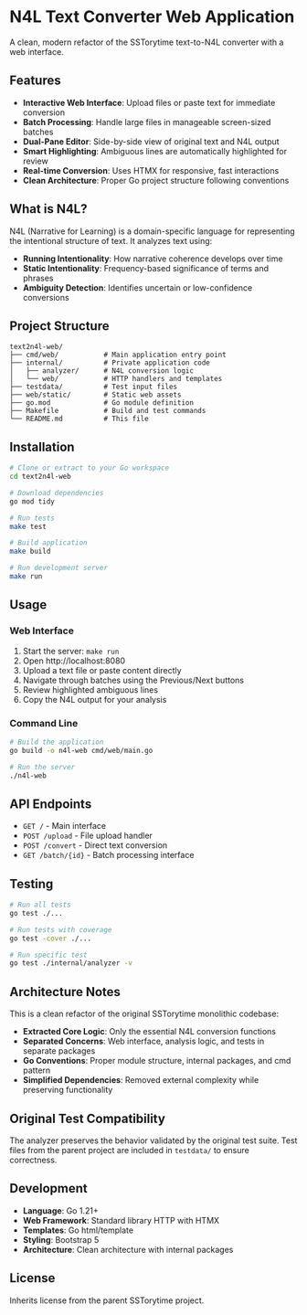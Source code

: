# N4L Text Converter Web Application

A clean, modern refactor of the SSTorytime text-to-N4L converter with a web interface.

## Features

- **Interactive Web Interface**: Upload files or paste text for immediate conversion
- **Batch Processing**: Handle large files in manageable screen-sized batches
- **Dual-Pane Editor**: Side-by-side view of original text and N4L output
- **Smart Highlighting**: Ambiguous lines are automatically highlighted for review
- **Real-time Conversion**: Uses HTMX for responsive, fast interactions
- **Clean Architecture**: Proper Go project structure following conventions

## What is N4L?

N4L (Narrative for Learning) is a domain-specific language for representing the intentional structure of text. It analyzes text using:

- **Running Intentionality**: How narrative coherence develops over time
- **Static Intentionality**: Frequency-based significance of terms and phrases
- **Ambiguity Detection**: Identifies uncertain or low-confidence conversions

## Project Structure

```
text2n4l-web/
├── cmd/web/           # Main application entry point
├── internal/          # Private application code
│   ├── analyzer/      # N4L conversion logic
│   └── web/           # HTTP handlers and templates
├── testdata/          # Test input files
├── web/static/        # Static web assets
├── go.mod             # Go module definition
├── Makefile           # Build and test commands
└── README.md          # This file
```

## Installation

```bash
# Clone or extract to your Go workspace
cd text2n4l-web

# Download dependencies
go mod tidy

# Run tests
make test

# Build application
make build

# Run development server
make run
```

## Usage

### Web Interface

1. Start the server: `make run`
2. Open http://localhost:8080
3. Upload a text file or paste content directly
4. Navigate through batches using the Previous/Next buttons
5. Review highlighted ambiguous lines
6. Copy the N4L output for your analysis

### Command Line

```bash
# Build the application
go build -o n4l-web cmd/web/main.go

# Run the server
./n4l-web
```

## API Endpoints

- `GET /` - Main interface
- `POST /upload` - File upload handler
- `POST /convert` - Direct text conversion
- `GET /batch/{id}` - Batch processing interface

## Testing

```bash
# Run all tests
go test ./...

# Run tests with coverage
go test -cover ./...

# Run specific test
go test ./internal/analyzer -v
```

## Architecture Notes

This is a clean refactor of the original SSTorytime monolithic codebase:

- **Extracted Core Logic**: Only the essential N4L conversion functions
- **Separated Concerns**: Web interface, analysis logic, and tests in separate packages
- **Go Conventions**: Proper module structure, internal packages, and cmd pattern
- **Simplified Dependencies**: Removed external complexity while preserving functionality

## Original Test Compatibility

The analyzer preserves the behavior validated by the original test suite. Test files from the parent project are included in `testdata/` to ensure correctness.

## Development

- **Language**: Go 1.21+
- **Web Framework**: Standard library HTTP with HTMX
- **Templates**: Go html/template
- **Styling**: Bootstrap 5
- **Architecture**: Clean architecture with internal packages

## License

Inherits license from the parent SSTorytime project.
